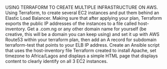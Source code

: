 USING TERRAFORM TO CREATE MULTIPLE INFRASTRUCTURE ON AWS.
Using Terraform, to create several EC2 instances and put them behind an Elastic Load Balancer.
Making sure that after applying your plan, Terraform exports the public IP addresses of the instances to a file called host-inventory.
Get a .com.ng or any other domain name for yourself (be creative, this will be a domain you can keep using) 
and set it up with AWS Route53 within your terraform plan, 
then add an A record for subdomain terraform-test that points to your ELB IP address.
Create an Ansible script that uses the host-inventory file Terraform created to install Apache, 
set timezone to Africa/Lagos and displays a simple HTML page that displays content to clearly identify on all 3 EC2 instances.
